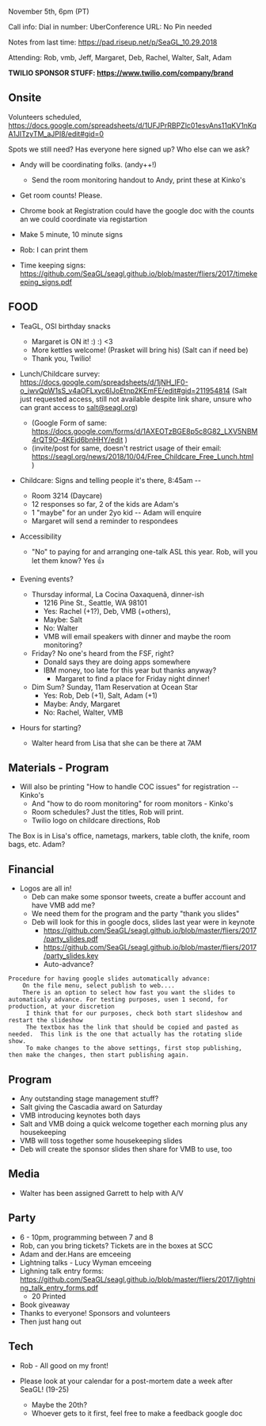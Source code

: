 November 5th, 6pm (PT)

Call info:
 Dial in number: 
 UberConference URL: 
 No Pin needed
 
Notes from last time: https://pad.riseup.net/p/SeaGL_10.29.2018

Attending: Rob, vmb, Jeff, Margaret, Deb, Rachel, Walter, Salt, Adam
    
**TWILIO SPONSOR STUFF: https://www.twilio.com/company/brand**

## Onsite

Volunteers scheduled, https://docs.google.com/spreadsheets/d/1UFJPrRBPZlc01esvAns11qKV1nKqA1JITzyTM_aJPI8/edit#gid=0

Spots we still need? Has everyone here signed up? Who else can we ask? 

* Andy will be coordinating folks. (andy++!)
    * Send the room monitoring handout to Andy, print these at Kinko's 

* Get room counts! Please. 
 - Chrome book at Registration could have the google doc with the counts an we could coordinate via registartion
* Make 5 minute, 10 minute signs
 - Rob: I can print them
 * Time keeping signs: https://github.com/SeaGL/seagl.github.io/blob/master/fliers/2017/timekeeping_signs.pdf


## FOOD 

* TeaGL, OSI birthday snacks
    * Margaret is ON it! :) :) <3
    * More kettles welcome! (Prasket will bring his) (Salt can if need be)
    * Thank you, Twilio!
* Lunch/Childcare survey: https://docs.google.com/spreadsheets/d/1jNH_IF0-o_iwvQpW1sS_v4aOFLxyc6IJoEtnp2KEmFE/edit#gid=211954814 (Salt just requested access, still not available despite link share, unsure who can grant access to salt@seagl.org)
    * (Google Form of same: https://docs.google.com/forms/d/1AXEOTzBGE8p5c8G82_LXV5NBM4rQT9O-4KEjd6bnHHY/edit )
    * (invite/post for same, doesn't restrict usage of their email: https://seagl.org/news/2018/10/04/Free_Childcare_Free_Lunch.html )
* Childcare: Signs and telling people it's there, 8:45am -- 
    * Room 3214 (Daycare)
    * 12 responses so far, 2 of the kids are Adam's
    * 1 "maybe" for an under 2yo kid -- Adam will enquire
    * Margaret will send a reminder to respondees

* Accessibility
    * "No" to paying for and arranging one-talk ASL this year. Rob, will you let them know? Yes 👍

* Evening events?
    * Thursday informal, La Cocina Oaxaquenã, dinner-ish 
        * 1216 Pine St., Seattle, WA 98101
        - Yes: Rachel (+1?), Deb, VMB (+others), 
        - Maybe: Salt
        - No: Walter
        * VMB will email speakers with dinner and maybe the room monitoring? 
    * Friday? No one's heard from the FSF, right? 
        * Donald says they are doing apps somewhere
        * IBM money, too late for this year but thanks anyway? 
            * Margaret to find a place for Friday night dinner!
    * Dim Sum? Sunday, 11am Reservation at Ocean Star
        - Yes: Rob, Deb (+1), Salt, Adam (+1)
        - Maybe: Andy, Margaret
        - No: Rachel, Walter, VMB

* Hours for starting?
    * Walter heard from Lisa that she can be there at 7AM

## Materials - Program 

* Will also be printing "How to handle COC issues" for registration -- Kinko's 
    * And "how to do room monitoring" for room monitors - Kinko's
    * Room schedules? Just the titles, Rob will print. 
    * Twilio logo on childcare directions, Rob

The Box is in Lisa's office, nametags, markers, table cloth, the knife, room bags, etc. Adam?

## Financial

* Logos are all in! 
    * Deb can make some sponsor tweets, create a buffer account and have VMB add me? 
    * We need them for the program and the party "thank you slides"
    * Deb will look for this in google docs, slides last year were in keynote
        * https://github.com/SeaGL/seagl.github.io/blob/master/fliers/2017/party_slides.pdf
        * https://github.com/SeaGL/seagl.github.io/blob/master/fliers/2017/party_slides.key
        * Auto-advance? 

```
Procedure for having google slides automatically advance:
    On the file menu, select publish to web....
    There is an option to select how fast you want the slides to automaticaly advance. For testing purposes, usen 1 second, for production, at your discretion
     I think that for our purposes, check both start slideshow and restart the slideshow
     The textbox has the link that should be copied and pasted as needed.  This link is the one that actually has the rotating slide show.
     To make changes to the above settings, first stop publishing, then make the changes, then start publishing again.
```

## Program
* Any outstanding stage management stuff?
* Salt giving the Cascadia award on Saturday
* VMB introducing keynotes both days
* Salt and VMB doing a quick welcome together each morning plus any housekeeping
* VMB will toss together some housekeeping slides
* Deb will create the sponsor slides then share for VMB to use, too

## Media 

* Walter has been assigned Garrett to help with A/V 

## Party

* 6 - 10pm, programming between 7 and 8
* Rob, can you bring tickets? Tickets are in the boxes at SCC
* Adam and der.Hans are emceeing
* Lightning talks - Lucy Wyman emceeing
* Lighning talk entry forms: https://github.com/SeaGL/seagl.github.io/blob/master/fliers/2017/lightning_talk_entry_forms.pdf
    - 20 Printed
* Book giveaway
* Thanks to everyone! Sponsors and volunteers 
* Then just hang out

## Tech

* Rob - All good on my front!

* Please look at your calendar for a post-mortem date a week after SeaGL! (19-25)
    * Maybe the 20th? 
    * Whoever gets to it first, feel free to make a feedback google doc
